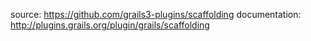 source: https://github.com/grails3-plugins/scaffolding
documentation: http://plugins.grails.org/plugin/grails/scaffolding
